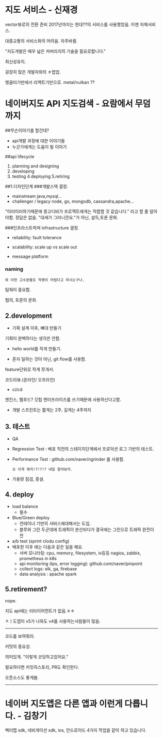 # 지도 서비스 - 신재경

vector뷰로의 전환 준비
2017년까지는 현대??의 서비스를 사용했었음.
이젠 자체서비스.

대중교통의 서비스화의 어려움. 
자주바뀜.

"지도개발은 매우 넓은 커버리지의 기술을 필요로합니다."

최신성유지.

굉장히 많은 개발자와의 ㅎ렵업.

앵귤러기반에서 리액트기반으로.
metal/vulkan ??



# 네이버지도 API 지도검색 - 요람에서 무덤까지

##무슨이야기를 할건데?

- api개발 과정에 대한 이야기들
- 누군가에게는 도움이 될 이야기

##api lifecycle

1. planning and designing
2. developing
3. testing
4.deploying
5.retiring

##1.디자인단계
###개발스텍 결정.

- mainstream 
 java,mysql...
- challenger / legacy
node, go, mongodb, cassandra,apache...

"이러이러하기때문에 몽고디비가 프로젝트에게는 적합할 것 같습니다." 라고 할 줄 알아야함. 정답은 없음.
"대세가 그러니깐요."가 아닌, 설득,토론 문화.

###인프라스트럭쳐 infrastructure 결정.

- reliability: fault tolerance

- scalability: scale up vs scale out
- message platform

### naming

```
와 이런 고수분들도 작명이 어렵다고 하시는구나.
```

팀웍이 중요함.

협의, 토론의 문화.



## 2.development

- 기획 설계 이후, 뼈대 만들기

기획이 완벽하다는 생각은 안함.

- hello world를 작게 만들기.

- 혼자 일하는 것이 아닌, git flow를 사용함.

feature단위로 작게 쪼개서.

코드리뷰.(온라인/ 오프라인)

- ci/cd

젠킨스, 웹후드? 깃헙 엔터프라이즈를 쓰기때문에 사용하신다고함.

- 개발 스프린트는 짧게는 2주, 길게는 4주까지



## 3. 테스트

- QA

- Regression Test : 배포 직전의 스테이지단계에서 프로덕션 로그 기반의 테스트.

- Performance Test : github.com/naver/ngrinder 를 사용함.

  ```
  오 이게 뭐지!?!?!? 내일 알아보자.
  ```

- 가용량 점검, 증설.



## 4. deploy

- load balance
  - 필수
- Blue/Green deploy
  - 컨테이너 기반의 서비스에대해서는 도입.
  - 블루와 그린 두군데에 트래픽이 분산되다가 결국에는 그린으로 트래픽 완전이전
- a/b test (sprint clodu config)
- 배포한 이후 에는 다음과 같은 일을 해요.
  - 서버 모니터링: cpu, memory, filesystem, io등등 nagios, zabbix, prometheus in k8s
  - api monitoring (tps, error logging): github.com/naver/pinpoint
  - collect logs: elk, ga, firebase
  - data analysis : apache spark



## 5.retirement?

nope.

지도 api에는 리타이어먼트가 없음.ㅎㅎ

ㅈㅣ도앱이 v5가 나와도 v4를 사용하는사람들이 많음.



---

코드를 보여줘라.

커밋의 중요성.

의미있게. "이렇게 코딩하고있어요."

필요하다면 커밋히스토리, PR도 확인한다.

오픈소스도 좋게봄.

---

# 네이버 지도앱은 다른 앱과 이런게 다릅니다. - 김창기



벡터맵 sdk, 네비게이션 sdk, ios, 안드로이드 4가지 작업을 같이 하고 있습니다.

